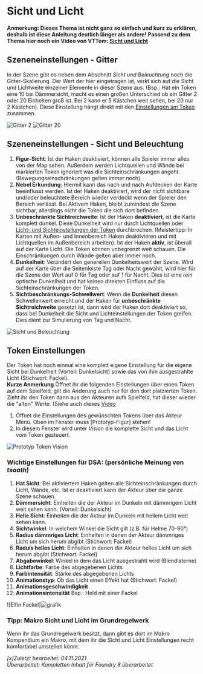 # Sicht und Licht
**Anmerkung: Dieses Thema ist nicht ganz so einfach und kurz zu erklären, deshalb ist diese Anleitung deutlich länger als andere!**
**Passend zu dem Thema hier noch ein Video von VTTom: [Sicht und Licht](https://youtu.be/Y86e-juqVAo)** 


## Szeneneinstellungen - Gitter
In der Szene gibt es neben dem Abschnitt *Sicht und Beleuchtung* noch die Gitter-Skalierung. Der Wert der hier eingetragen ist, 
wirkt sich auf die Sicht und Lichtweite einzelner Elemente in dieser Szene aus. (Bsp.: Hat ein Token eine 10 bei Dämmersicht,
macht es einen großen Unterschied ob ein Gitter 2 oder 20 Einheiten groß ist. Bei 2 kann er 5 Kästchen weit sehen, bei 20 nur 2 Kästchen). 
Diese Einstellung hängt direkt mit den [Einstellungen am Token](de-Sicht_und_Licht#token-einstellungen) zusammen.  
  
![Gitter 2](https://user-images.githubusercontent.com/80099175/140320159-6095c75a-9613-4ffd-9cbc-dcb191f37baf.png)
![Gitter 20](https://user-images.githubusercontent.com/80099175/140320281-51145878-9e90-4616-8ff1-174a5bba8676.png)

## Szeneneinstellungen - Sicht und Beleuchtung
1. **Figur-Sicht**: Ist der Haken deaktiviert, können alle Spieler immer alles von der Map sehen. Außerdem werden Lichtquellen und Wände bei 
markierten Token ignoriert was die Sichteinschränkungen angeht. (Bewegungseinschränkungen gelten immer noch).    
2. **Nebel Erkundung**: Hiermit kann das nach und nach Aufdecken der Karte beeinflusst werden. Ist der Haken deaktiviert, wird der nicht sichtbare 
und/oder beleuchtete Bereich wieder verdeckt wenn der Spieler den Bereich verlässt. Bei Aktivem Haken, bleibt zumindest die Szene sichtbar, allerdings
nicht die Token die sich dort befinden.
3. **Unbeschränkte Sichtreichweite**: Ist der Haken **deaktiviert**, ist die Karte komplett dunkel. Diese Dunkelheit wird nur durch Lichtquellen 
oder [Licht- und Sichteinstellungen der Token](de-Sicht_und_Licht#token-einstellungen) durchbrochen. (Meistertipp: In Karten mit Außen- und Innenbereich Haken deaktivieren 
und mit Lichtquellen im Außenbereich arbeiten). Ist der Haken **aktiv**, ist überall auf der Karte Licht. Die Token können unbegrenzt weit schauen. Die Einschränkungen durch Wände gelten aber immer noch.
3. **Dunkelheit**: Verändert den generellen Dunkelheitswert der Szene. Wird auf der Karte über die Seitenleiste Tag oder Nacht gewählt, 
wird hier für die Szene der Wert auf 0 für Tag oder auf 1 für Nacht. Dies ist eine rein optische Dunkelheit und hat keinen direkten Einfluss auf die Sichteinschränkungen der Token.  
4. **Sichtbeschränkungs-Schwellwert**: Wenn die **Dunkelheit** diesen Schwellenwert erreicht und der Haken für **unbeschränkte Sichtreichweite** gesetzt ist, dann wird der Haken dort deaktiviert so, dass bei Dunkelheit die Sicht und Lichteinstellungen der Token greifen. Dies dient zur Simulierung von Tag und Nacht.
  
![Sicht und Beleuchtung](https://user-images.githubusercontent.com/80099175/140320445-17081f80-a44e-4597-b495-868171a4dbc1.png)

## Token Einstellungen
Der Token hat noch einmal eine komplett eigene Einstellung für die eigene Sicht bei Dunkelheit (Vorteil: Dunkelsicht) sowie das von ihm 
ausgestrahlte Licht (Stichwort: Fackel).  
**Kurze Anmerkung** Öffnet ihr die folgenden Einstellungen über einen Token auf dem Spielfeld, gilt die Änderung auch nur für den dort platzierten Token.
Zieht ihr den Token dann aus den Akteuren aufs Spielfeld, hat dieser wieder die "alten" Werte. (Siehe auch dieses [Video](https://youtu.be/CO7F7wi9Gz4)   
1. Öffnet die Einstellungen des gewünschten Tokens über das Akteur Menü. Oben im Fenster muss [Prototyp-Figur] stehen!  
1. In diesem Fenster wird unter *Vision* die komplette Sicht und das Licht vom Token gesteuert. 
   
![Prototyp Token Vision](https://user-images.githubusercontent.com/80099175/140321456-42a918d1-7cbf-4ab2-95dc-f0b541bff29c.png) 

### Wichtige Einstellungen für DSA: (persönliche Meinung von *tsaath*)
1. **Hat Sicht**: Bei aktiviertem Haken gelten alle Sichteinschränkungen durch Licht, Wände, etc. Ist er deaktiviert kann der Akteur über die ganze Szene schauen.    
2. **Dämmersicht**: Einheiten die der Akteur im Dunkeln mit dämmrigem Licht weit sehen kann. (Vorteil: Dunkelsicht)    
3. **Helle Sicht**: Einheiten die der Akteur im Dunkeln mit hellem Licht weit sehen kann.  
4. **Sichtwinkel**: In welchem Winkel die Sicht gilt (z.B. für Helme 70-90°)
5. **Radius dämmriges Licht**: Einheiten in denen der Akteur dämmriges Licht um sich herum abgibt (Stichwort: Fackel)  
6. **Raduis helles Licht**: Einheiten in denen der Akteur helles Licht um sich herum abgibt (Stichwort: Fackel)  
7. **Abgabewinkel**: Winkel in dem das Licht ausgestrahlt wird (Blendlaterne)
8. **Lichtfarbe**: Farbe des abgegebenen Lichts  
9. **Farbintensität**: Stärke des abgegebenen Lichts  
10. **Animationstyp**: Ob das Licht einen Effekt hat (Stichwort: Fackel)  
11. **Animationsgeschwindigkeit**
12. **Animationsintensität**
Bsp.: Held mit einer Fackel  
  
![Elfin Fackel]![grafik](https://user-images.githubusercontent.com/80099175/140323153-4dbe00eb-373c-423f-84e1-7c27673f0d24.png)

### Tipp: Makro Sicht und Licht im Grundregelwerk
Wenn ihr das Grundregelwerk besitzt, dann gibt es dort im Makro Kompendium ein Makro, mit dem ihr die Sicht und Licht Einstellungen recht komfortabel umstellen könnt.  

*[x]Zuletzt bearbeitet: 04.11.2021*     
*Überarbeitet: Kompletten Inhalt für Foundry 8 überarbeitet*  
